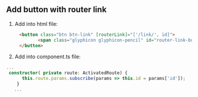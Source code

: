 ## Add button with router link

1. Add into html file:

```html
     <button class="btn btn-link" [routerLink]="['/link/', id]">
            <span class="glyphicon glyphicon-pencil" id="router-link-button"></span>
     </button>
```

2. Add into component.ts file:

```typeScript
...
 constructor( private route: ActivatedRoute) {
      this.route.params.subscribe(params => this.id = params['id']);
    }
   ...
```
